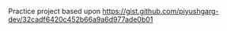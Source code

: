 Practice project based upon https://gist.github.com/piyushgarg-dev/32cadf6420c452b66a9a6d977ade0b01
